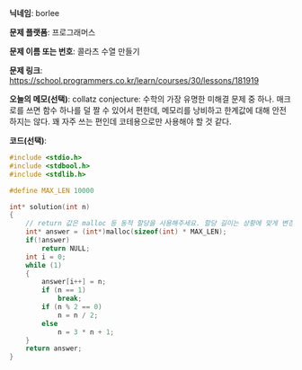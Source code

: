 **닉네임**: borlee

**문제 플랫폼**: 프로그래머스

**문제 이름 또는 번호**: 콜라츠 수열 만들기

**문제 링크**: https://school.programmers.co.kr/learn/courses/30/lessons/181919

**오늘의 메모(선택)**: 
collatz conjecture: 수학의 가장 유명한 미해결 문제 중 하나.
매크로를 쓰면 함수 하나를 덜 짤 수 있어서 편한데,
메모리를 낭비하고 한계값에 대해 안전하지는 않다. 
꽤 자주 쓰는 편인데 코테용으로만 사용해야 할 것 같다.

**코드(선택)**:

```c
#include <stdio.h>
#include <stdbool.h>
#include <stdlib.h>

#define MAX_LEN 10000

int* solution(int n)
{
    // return 값은 malloc 등 동적 할당을 사용해주세요. 할당 길이는 상황에 맞게 변경해주세요.
    int* answer = (int*)malloc(sizeof(int) * MAX_LEN);
    if(!answer)
        return NULL;
    int i = 0;
    while (1)
    {
        answer[i++] = n;
        if (n == 1)
            break;
        if (n % 2 == 0)
            n = n / 2;
        else
            n = 3 * n + 1;
    }
    return answer;
}
```
